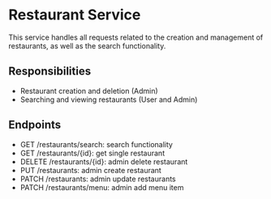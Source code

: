 # Restaurant Service

This service handles all requests related to the creation and management of restaurants, as well as the search functionality.

## Responsibilities

- Restaurant creation and deletion (Admin)
- Searching and viewing restaurants (User and Admin)

## Endpoints
- GET /restaurants/search: search functionality
- GET /restaurants/{id}: get single restaurant
- DELETE /restaurants/{id}: admin delete restaurant
- PUT /restaurants: admin create restaurant
- PATCH /restaurants: admin update restaurants
- PATCH /restaurants/menu: admin add menu item